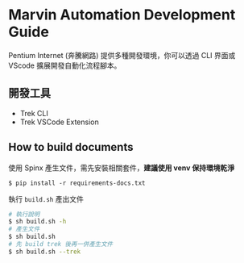 # Marvin Automation Development Guide

Pentium Internet (奔騰網路) 提供多種開發環境，你可以透過 CLI 界面或 VScode 擴展開發自動化流程腳本。 


## 開發工具

- Trek CLI
- Trek VSCode Extension


## How to build documents

使用 Spinx 產生文件，需先安裝相關套件，**建議使用 venv 保持環境乾淨**

    $ pip install -r requirements-docs.txt

執行 `build.sh` 產出文件

```bash
# 執行說明
$ sh build.sh -h
# 產生文件
$ sh build.sh
# 先 build trek 後再一併產生文件
$ sh build.sh --trek
```
